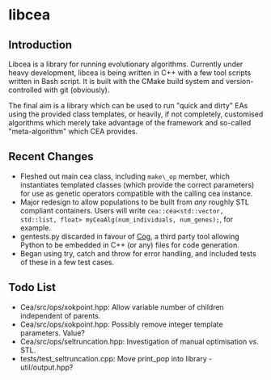 libcea
======

Introduction
------------

Libcea is a library for running evolutionary algorithms. Currently under heavy development, libcea is being written in C++ with a few tool scripts written in Bash script. It is built with the CMake build system and version-controlled with git (obviously).

The final aim is a library which can be used to run "quick and dirty" EAs using the provided class templates, or heavily, if not completely, customised algorithms which merely take advantage of the framework and so-called "meta-algorithm" which CEA provides.

Recent Changes
--------------

+ Fleshed out main cea class, including `make\_op` member, which instantiates templated classes (which provide the correct parameters) for use as genetic operators compatible with the calling cea instance.
+ Major redesign to allow populations to be built from _any_ roughly STL compliant containers. Users will write `cea::cea<std::vector, std::list, float> myCeaAlg(num_individuals, num_genes);`, for example.
+ gentests.py discarded in favour of [Cog][coglink], a third party tool allowing Python to be embedded in C++ (or any) files for code generation.
+ Began using try, catch and throw for error handling, and included tests of these in a few test cases.

[coglink]: http://nedbatchelder.com/code/cog/

Todo List
---------

+ Cea/src/ops/xokpoint.hpp: Allow variable number of children independent of parents.
+ Cea/src/ops/xokpoint.hpp: Possibly remove integer template parameters. Value?
+ Cea/src/ops/seltruncation.hpp: Investigation of manual optimisation vs. STL.
+ tests/test\_seltruncation.cpp: Move print\_pop into library - util/output.hpp?
